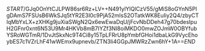 $START$/GJq0OnYtCJLPW86sr6Rz+LV++N491ylYlQlCzV55/gMiS8oGYnN5PlgDAmS7FSUsB6WkSJq5tYR2E3I0c9PjA52mIsS2OTatkWK8EuIiy2Q4/zbyCTIqMbYxLX+zXHKg9juXiaSWgN2Qx6ewEwaDqU/jFcvNbDDeh47g70bdesIpuH2GFnr0xnt6N53U9Mr4HKVb8mB7IYZf3NI8oiMKDO0mwZOJmW0OBYfubYSRoWGTmR/1DvJtSkxNc9T4Ci8y15TpLFRrU8pYmbfGHoi1dbaLkG9VycEhoybES7c1VZrLhF41wWEmx9upnevb/ZTN3Ii4GGpJMWRzZwn6hY+1A==$END$